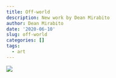 ```yaml
---
title: Off-world
description: New work by Dean Mirabito
author: Dean Mirabito
date: '2020-06-10'
slug: off-world
categories: []
tags:
  - art
---
```


![](/post/2020-06-10-off-world.en_files/offworld1.jpeg)